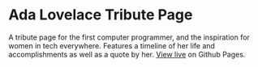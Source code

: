 # Ada Lovelace Tribute Page

A tribute page for the first computer programmer, and the inspiration for women in tech everywhere. Features a timeline of her life and accomplishments as well as a quote by her. [View live](https://edensweden.github.io/Ada-Lovelace-Tribute-Page/) on Github Pages.